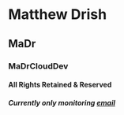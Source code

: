 # Matthew Drish
## MaDr
### MaDrCloudDev
#### All Rights Retained & Reserved
##### Currently only monitoring [email](https://azbusiness@madr.io/)
